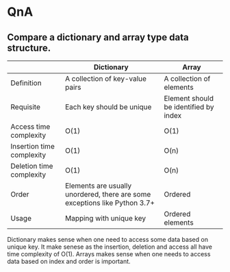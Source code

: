 # QnA

## Compare a dictionary and array type data structure.

||Dictionary|Array|
|---|---|---|
|Definition|A collection of key-value pairs|A collection of elements|
|Requisite|Each key should be unique|Element should be identified by index|
|Access time complexity|O(1)|O(1)|
|Insertion time complexity|O(1)|O(n)|
|Deletion time complexity|O(1)|O(n)|
|Order|Elements are usually unordered, there are some exceptions like Python 3.7+|Ordered|
|Usage|Mapping with unique key|Ordered elements|

Dictionary makes sense when one need to access some data based on unique key. It make senese as the insertion, deletion
and access all have time complexity of O(1). Arrays makes sense when one needs to access data based on index and order is
important.
